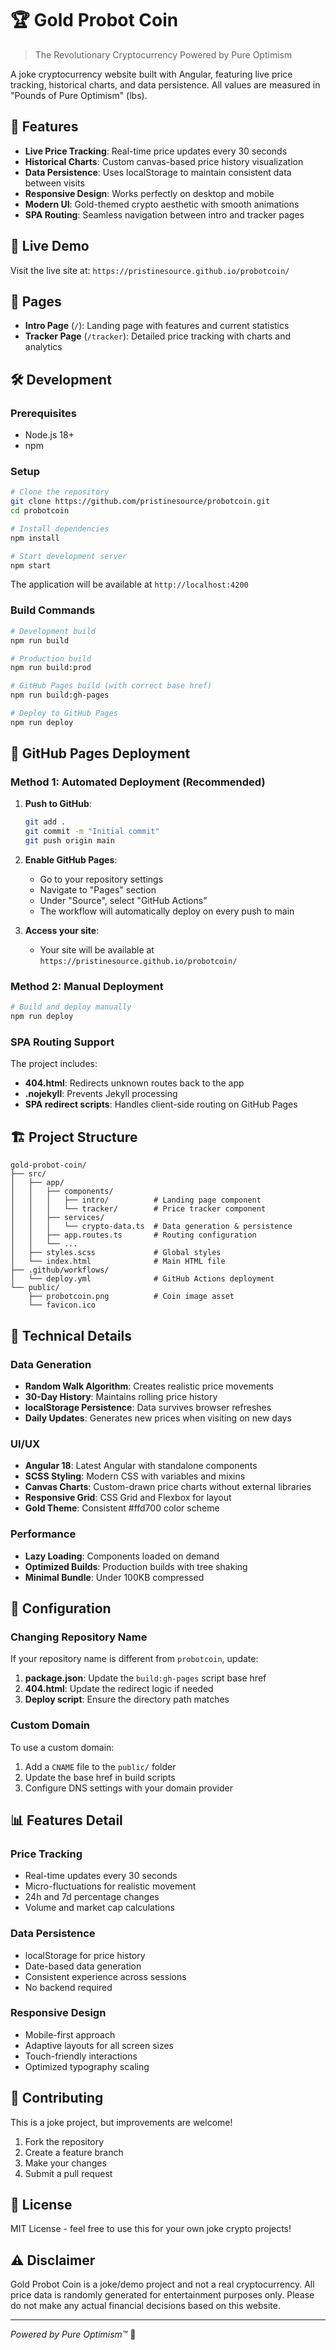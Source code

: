 # 🏆 Gold Probot Coin

> The Revolutionary Cryptocurrency Powered by Pure Optimism

A joke cryptocurrency website built with Angular, featuring live price tracking, historical charts, and data persistence. All values are measured in "Pounds of Pure Optimism" (lbs).

## 🌟 Features

- **Live Price Tracking**: Real-time price updates every 30 seconds
- **Historical Charts**: Custom canvas-based price history visualization
- **Data Persistence**: Uses localStorage to maintain consistent data between visits
- **Responsive Design**: Works perfectly on desktop and mobile
- **Modern UI**: Gold-themed crypto aesthetic with smooth animations
- **SPA Routing**: Seamless navigation between intro and tracker pages

## 🚀 Live Demo

Visit the live site at: `https://pristinesource.github.io/probotcoin/`

## 📱 Pages

- **Intro Page** (`/`): Landing page with features and current statistics
- **Tracker Page** (`/tracker`): Detailed price tracking with charts and analytics

## 🛠️ Development

### Prerequisites

- Node.js 18+ 
- npm

### Setup

```bash
# Clone the repository
git clone https://github.com/pristinesource/probotcoin.git
cd probotcoin

# Install dependencies
npm install

# Start development server
npm start
```

The application will be available at `http://localhost:4200`

### Build Commands

```bash
# Development build
npm run build

# Production build
npm run build:prod

# GitHub Pages build (with correct base href)
npm run build:gh-pages

# Deploy to GitHub Pages
npm run deploy
```

## 🚀 GitHub Pages Deployment

### Method 1: Automated Deployment (Recommended)

1. **Push to GitHub**:
   ```bash
   git add .
   git commit -m "Initial commit"
   git push origin main
   ```

2. **Enable GitHub Pages**:
   - Go to your repository settings
   - Navigate to "Pages" section
   - Under "Source", select "GitHub Actions"
   - The workflow will automatically deploy on every push to main

3. **Access your site**: 
   - Your site will be available at `https://pristinesource.github.io/probotcoin/`

### Method 2: Manual Deployment

```bash
# Build and deploy manually
npm run deploy
```

### SPA Routing Support

The project includes:
- **404.html**: Redirects unknown routes back to the app
- **.nojekyll**: Prevents Jekyll processing
- **SPA redirect scripts**: Handles client-side routing on GitHub Pages

## 🏗️ Project Structure

```
gold-probot-coin/
├── src/
│   ├── app/
│   │   ├── components/
│   │   │   ├── intro/          # Landing page component
│   │   │   └── tracker/        # Price tracker component
│   │   ├── services/
│   │   │   └── crypto-data.ts  # Data generation & persistence
│   │   ├── app.routes.ts       # Routing configuration
│   │   └── ...
│   ├── styles.scss             # Global styles
│   └── index.html              # Main HTML file
├── .github/workflows/
│   └── deploy.yml              # GitHub Actions deployment
└── public/
    ├── probotcoin.png          # Coin image asset
    └── favicon.ico
```

## 🎨 Technical Details

### Data Generation
- **Random Walk Algorithm**: Creates realistic price movements
- **30-Day History**: Maintains rolling price history
- **localStorage Persistence**: Data survives browser refreshes
- **Daily Updates**: Generates new prices when visiting on new days

### UI/UX
- **Angular 18**: Latest Angular with standalone components
- **SCSS Styling**: Modern CSS with variables and mixins
- **Canvas Charts**: Custom-drawn price charts without external libraries
- **Responsive Grid**: CSS Grid and Flexbox for layout
- **Gold Theme**: Consistent #ffd700 color scheme

### Performance
- **Lazy Loading**: Components loaded on demand
- **Optimized Builds**: Production builds with tree shaking
- **Minimal Bundle**: Under 100KB compressed

## 🔧 Configuration

### Changing Repository Name
If your repository name is different from `probotcoin`, update:

1. **package.json**: Update the `build:gh-pages` script base href
2. **404.html**: Update the redirect logic if needed
3. **Deploy script**: Ensure the directory path matches

### Custom Domain
To use a custom domain:

1. Add a `CNAME` file to the `public/` folder
2. Update the base href in build scripts
3. Configure DNS settings with your domain provider

## 📊 Features Detail

### Price Tracking
- Real-time updates every 30 seconds
- Micro-fluctuations for realistic movement
- 24h and 7d percentage changes
- Volume and market cap calculations

### Data Persistence
- localStorage for price history
- Date-based data generation
- Consistent experience across sessions
- No backend required

### Responsive Design
- Mobile-first approach
- Adaptive layouts for all screen sizes
- Touch-friendly interactions
- Optimized typography scaling

## 🤝 Contributing

This is a joke project, but improvements are welcome!

1. Fork the repository
2. Create a feature branch
3. Make your changes
4. Submit a pull request

## 📄 License

MIT License - feel free to use this for your own joke crypto projects!

## ⚠️ Disclaimer

Gold Probot Coin is a joke/demo project and not a real cryptocurrency. All price data is randomly generated for entertainment purposes only. Please do not make any actual financial decisions based on this website.

---

*Powered by Pure Optimism™* 🌟
